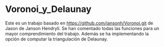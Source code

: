 # Voronoi_y_Delaunay
Este es un trabajo basado en  https://github.com/jansonh/Voronoi.git de Jason de Janson Hendryli. Se han comentado todas las funciones para un mayor comprendimiento del trabajo. Además se ha implementando la opción de computar la triangulación de Delaunay. 
